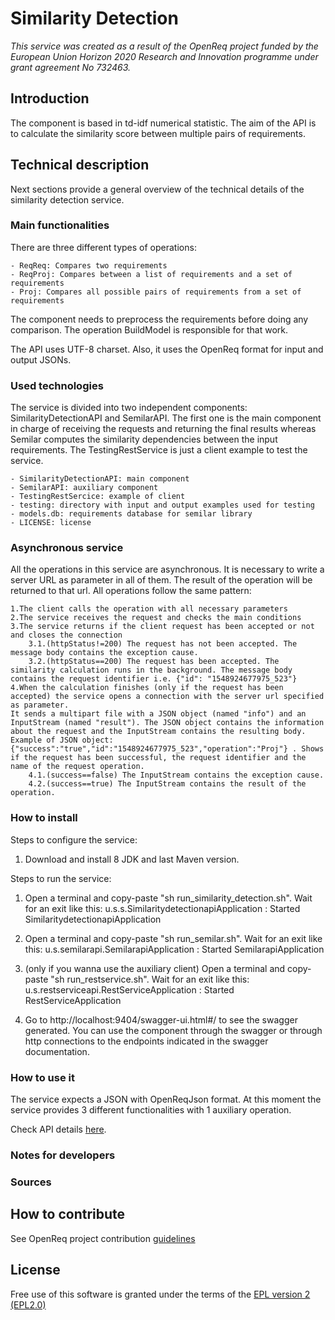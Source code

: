 # Similarity Detection

_This service was created as a result of the OpenReq project funded by the European Union Horizon 2020 Research and Innovation programme under grant agreement No 732463._

## Introduction

The component is based in td-idf numerical statistic. The aim of the API is to calculate the similarity score between multiple pairs of requirements.

## Technical description

Next sections provide a general overview of the technical details of the similarity detection service.

### Main functionalities

There are three different types of operations:

	- ReqReq: Compares two requirements
	- ReqProj: Compares between a list of requirements and a set of requirements
	- Proj: Compares all possible pairs of requirements from a set of requirements

The component needs to preprocess the requirements before doing any comparison. The operation BuildModel is responsible for that work.

The API uses UTF-8 charset. Also, it uses the OpenReq format for input and output JSONs.


### Used technologies

The service is divided into two independent components: SimilarityDetectionAPI and SemilarAPI. The first one is the main component in charge of receiving the requests and returning the final results whereas Semilar computes the similarity dependencies between the input requirements. The TestingRestService is just a client example to test the service.

    - SimilarityDetectionAPI: main component
    - SemilarAPI: auxiliary component
    - TestingRestSercice: example of client
    - testing: directory with input and output examples used for testing
    - models.db: requirements database for semilar library
    - LICENSE: license

### Asynchronous service

All the operations in this service are asynchronous. It is necessary to write a server URL as parameter in all of them. The result of the operation will be returned to that url. All operations follow the same pattern:

	1.The client calls the operation with all necessary parameters
	2.The service receives the request and checks the main conditions
	3.The service returns if the client request has been accepted or not and closes the connection
		3.1.(httpStatus!=200) The request has not been accepted. The message body contains the exception cause.
		3.2.(httpStatus==200) The request has been accepted. The similarity calculation runs in the background. The message body contains the request identifier i.e. {"id": "1548924677975_523"}
	4.When the calculation finishes (only if the request has been accepted) the service opens a connection with the server url specified as parameter.
	It sends a multipart file with a JSON object (named "info") and an InputStream (named "result"). The JSON object contains the information about the request and the InputStream contains the resulting body.
	Example of JSON object: {"success":"true","id":"1548924677975_523","operation":"Proj"} . Shows if the request has been successful, the request identifier and the name of the request operation.
		4.1.(success==false) The InputStream contains the exception cause.
		4.2.(success==true) The InputStream contains the result of the operation.

### How to install

Steps to configure the service:

1. Download and install 8 JDK and last Maven version.

Steps to run the service:

1. Open a terminal and copy-paste "sh run_similarity_detection.sh". Wait for an exit like this: u.s.s.SimilaritydetectionapiApplication  : Started SimilaritydetectionapiApplication

2. Open a terminal and copy-paste "sh run_semilar.sh". Wait for an exit like this: u.s.semilarapi.SemilarapiApplication  : Started SemilarapiApplication

3. (only if you wanna use the auxiliary client) Open a terminal and copy-paste "sh run_restservice.sh". Wait for an exit like this: u.s.restserviceapi.RestServiceApplication  : Started RestServiceApplication

4. Go to http://localhost:9404/swagger-ui.html#/ to see the swagger generated. You can use the component through the swagger or through http connections to the endpoints indicated in the swagger documentation.


### How to use it

The service expects a JSON with OpenReqJson format. At this moment the service provides 3 different functionalities with 1 auxiliary operation.

Check API details [here](https://api.openreq.eu/#/services/similarity-detection).

### Notes for developers

### Sources

## How to contribute

See OpenReq project contribution [guidelines](https://github.com/OpenReqEU/OpenReq/blob/master/CONTRIBUTING.md)

## License

Free use of this software is granted under the terms of the [EPL version 2 (EPL2.0)](https://www.eclipse.org/legal/epl-2.0/)
